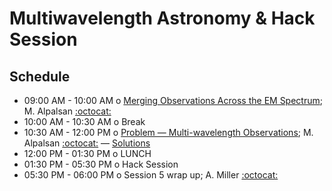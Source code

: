 # Multiwavelength Astronomy & Hack Session 

## Schedule

 * 09:00 AM - 10:00 AM  o  [Merging Observations Across the EM Spectrum](https://github.com/LSSTC-DSFP/LSSTC-DSFP-Sessions/blob/master/Session5/Day5/MultiwavelengthSlides.pdf); M. Alpalsan [:octocat:](https://github.com/malpaslan)
 * 10:00 AM - 10:30 AM  o  Break
 * 10:30 AM - 12:00 PM  o  [Problem — Multi-wavelength Observations](https://github.com/LSSTC-DSFP/LSSTC-DSFP-Sessions/blob/master/Session5/Day5/MultiwavelengthPhotometry.ipynb); M. Alpalsan [:octocat:](https://github.com/malpaslan) –– [Solutions](https://github.com/LSSTC-DSFP/LSSTC-DSFP-Sessions/blob/master/Session5/Day5/MultiwavelengthPhotometrySolutions.ipynb)
 * 12:00 PM - 01:30 PM  o  LUNCH
 * 01:30 PM - 05:30 PM  o  Hack Session
 * 05:30 PM - 06:00 PM  o  Session 5 wrap up; A. Miller [:octocat:](https://github.com/adamamiller)